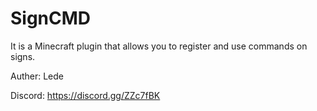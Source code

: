 # SignCMD

It is a Minecraft plugin that allows you to register and use commands on signs.

Auther: Lede

Discord: https://discord.gg/ZZc7fBK


